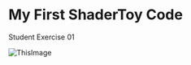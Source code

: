 # My First ShaderToy Code
 Student Exercise 01
 
 ![ThisImage](https://user-images.githubusercontent.com/43956936/70328528-87df9200-1839-11ea-95c2-2451b3650190.JPG)


